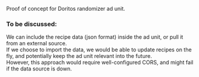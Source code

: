 Proof of concept for Doritos randomizer ad unit.

### To be discussed:
We can include the recipe data (json format) inside the ad unit, or pull it from an external source.  
If we choose to import the data, we would be able to update recipes on the fly, and potentially keep the ad unit relevant into the future.  
However, this approach would require well-configured CORS, and might fail if the data source is down.

